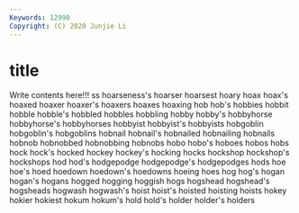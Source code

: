 ```yaml
---
Keywords: 12990
Copyright: (C) 2020 Junjie Li
---
```


# title

Write contents here!!!
ss 
hoarseness's 
hoarser 
hoarsest 
hoary 
hoax
hoax's 
hoaxed 
hoaxer 
hoaxer's 
hoaxers 
hoaxes 
hoaxing 
hob 
hob's 
hobbies
hobbit 
hobble 
hobble's 
hobbled 
hobbles 
hobbling 
hobby 
hobby's 
hobbyhorse 
hobbyhorse's
hobbyhorses 
hobbyist 
hobbyist's 
hobbyists 
hobgoblin 
hobgoblin's 
hobgoblins 
hobnail 
hobnail's 
hobnailed
hobnailing 
hobnails 
hobnob 
hobnobbed 
hobnobbing 
hobnobs 
hobo 
hobo's 
hoboes 
hobos
hobs 
hock 
hock's 
hocked 
hockey 
hockey's 
hocking 
hocks 
hockshop 
hockshop's
hockshops 
hod 
hod's 
hodgepodge 
hodgepodge's 
hodgepodges 
hods 
hoe 
hoe's 
hoed
hoedown 
hoedown's 
hoedowns 
hoeing 
hoes 
hog 
hog's 
hogan 
hogan's 
hogans
hogged 
hogging 
hoggish 
hogs 
hogshead 
hogshead's 
hogsheads 
hogwash 
hogwash's 
hoist
hoist's 
hoisted 
hoisting 
hoists 
hokey 
hokier 
hokiest 
hokum 
hokum's 
hold
hold's 
holder 
holder's 
holders 
